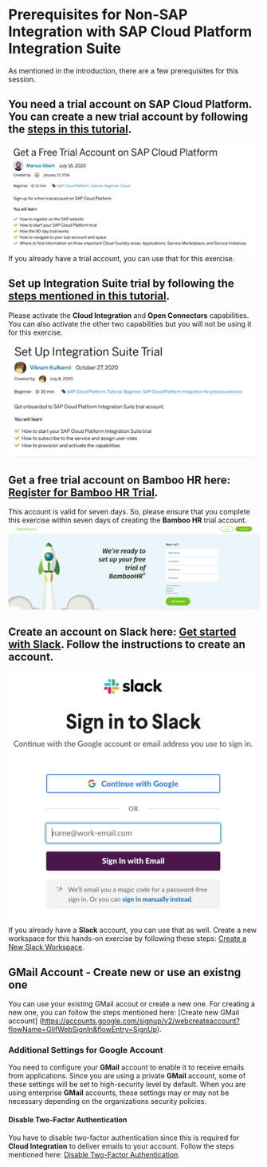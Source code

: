 # Prerequisites for Non-SAP Integration with SAP Cloud Platform Integration Suite

As mentioned in the introduction, there are a few prerequisites for this session. 

## You need a trial account on SAP Cloud Platform. You can create a new trial account by following the [steps in this tutorial](https://developers.sap.com/tutorials/hcp-create-trial-account.html). 
![Create new free trial account on SAP Cloud Platform](/exercises/Images/Others/get-sap-cp-trial-account.png)
If you already have a trial account, you can use that for this exercise. 

## Set up **Integration Suite** trial by following the [steps mentioned in this tutorial](https://developers.sap.com/tutorials/cp-starter-isuite-onboard-subscribe.html). 

Please activate the **Cloud Integration** and **Open Connectors** capabilities. You can also activate the other two capabilities but you will not be using it for this exercise. 
![Setup Integration Suite Trial](/exercises/Images/Others/set-up-integrationsuite-trial.png)

## Get a free trial account on **Bamboo HR** here: [Register for **Bamboo HR** Trial](https://www.bamboohr.com/signup/). 

This account is valid for seven days. So, please ensure that you complete this exercise within seven days of creating the **Bamboo HR** trial account.
![Create trial account with Bamboo HR](/exercises/Images/Others/bamboo-hr-trial.png)

## Create an account on **Slack** here: [Get started with Slack](https://slack.com/intl/en-de/get-started#/createnew). Follow the instructions to create an account. 
![Create a Slack Account](/exercises/Images/Others/create-slack-account.png)

If you already have a **Slack** account, you can use that as well. Create a new workspace for this hands-on exercise by following these steps: [Create a New Slack Workspace](https://slack.com/intl/en-de/help/articles/206845317-Create-a-Slack-workspace).

## GMail Account - Create new or use an existng one
You can use your existing GMail accout or create a new one. For creating a new one, you can follow the steps mentioned here: [Create new GMail account]
(https://accounts.google.com/signup/v2/webcreateaccount?flowName=GlifWebSignIn&flowEntry=SignUp). 

### Additional Settings for Google Account
You need to configure your **GMail** account to enable it to receive emails from applications. Since you are using a private **GMail** account, some of these settings will be set to high-security level by default. When you are using enterprise **GMail** accounts, these settings may or may not be necessary depending on the organizations security policies. 

#### Disable Two-Factor Authentication
You have to disable two-factor authentication since this is required for **Cloud Integration** to deliver emails to your account. Follow the steps mentioned here: [Disable Two-Factor Authentication](https://support.google.com/accounts/answer/1064203?co=GENIE.Platform%3DDesktop&hl=en).

#### 

